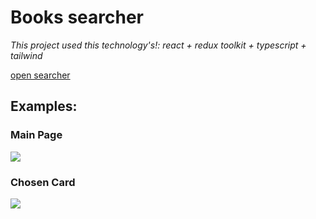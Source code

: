 # Books searcher

_This project used this technology's!: react + redux toolkit + typescript + tailwind_

[open searcher](https://google-books-nine.vercel.app/)

## Examples:

### Main Page

![](https://user-images.githubusercontent.com/71184295/214265500-ce003cd7-6118-4ed0-94ce-06c312659dec.png)

### Chosen Card

![](https://user-images.githubusercontent.com/71184295/214265630-4483730c-b07b-41d1-905b-036820efd211.png)
